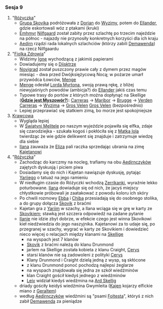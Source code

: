 ### Sesja 9
1. "[Różyczka](#l_rozyczka)"
	* [Grupa Skovika](#p_wedrowna_banda_skovika) podróżowała z [Dorian](#l_dorian) do [Wyzimy](#l_wyzima), potem do [Ellander](#l_m_ellander), gdzie eskortowali wóz z ptakami (kruki)
	* [Emhmyr](#p_emhmyr) [Nilfgaard](#l_nilfgaard) został zabity przez szlachtę po trzecim najeździe na północ - najazdy nie przynosiły konkretnych korzyści dla ich kraju
	* [Aedirn](#l_aedirn) rządzi rada lokalnych szlachciów (którzy zabili [Demawenda](#p_krol_demawend)) na rzecz Nilfgaardu
2. "[Fiolka Zdrowia](#l_fiolka_zdrowia)"
	* Widzimy [Ignę](#p_igna) wychodzącą z jakimiś papierami
	* Dowiadujemy się o [Dijsktrze](#p_dijsktra)
	* [Novigrad](#l_novigrad) został puszczony prawie cały z dymem przez magów miesiąc - dwa przed Dwójksiężycową Nocą; w pożarze umarł przywódca Łowców, [Menge](#p_menge)
	* [Menge](#p_menge) odesłał [Lorda Myrtona](#p_lord_myrton), swoją prawą rękę, z bliżej niewyjaśniych powodów (ambicja?) do [Ellander](#l_ellander) jakiś czas temu
	* Typowe trasy do portów z których można dopłynąć na Skellige (**[Gdzie jest Myszowór?](#z_q10)**):
		[Carreras](#l_carreras) -> [Maribor](#l_maribor) -> [Brugge](#l_brugge) -> [Verden](#l_verden)
		[Carreras](#l_carreras) -> [Wyzima](#l_wyzima) -> [Gros Velen](#l_gros_velen)
		[Gros Velen](#l_gros_velen) (bezpośrednio)
	* Lepiej przeprawiać się statkiem zimą, bo morze jest spokojniejsze
3. [Krawcowa](#p_eliza)
	* Wygląda lepiej
	* W [Świątyni Melitele](#l_smelitele) po naszym wyjeździe pojawiła się elfka, zdaje się czarodziejka - szukała kogoś i pokłóciła się z [Matką Iolą](#p_matka_iola) twierdząc że wie gdzie delikwent się znajduje i zatrzymuje wiedzę dla siebie
	* [Ilana](#p_ilana) zauważa że [Eliza](#p_eliza) pali raczka sprzedając ubrania na zimę [Kajetanowi](#p_kajetan)
4. "[Różyczka](#l_rozyczka)"
	* Zachodząc do karczmy na nocleg, trafiamy na obu [Aedirnczyków](#p_yarii) zajętych dyskusją i piciem piwa
	* Dosiadamy się do nich i Kajetan nawiązuje dyskusję, pytając [Yariiego](#p_yarii) o tatuaż na jego ramieniu
	* W niedługim czasie do Różyczki wchodzą [Zerrikanki](#p_chiba), wyraźnie lekko poturbowane. [Ilana](#p_ilana) dowiaduje się od nich, że jacyś miejscy chłystkowie próbowali je zaatakować z powodu koloru ich skóry
	* Po chwili rozmowy [Ebba](#p_ebba) i [Chiba](#p_chiba) przesiadają się do osobnego stolika, a do grupy dołącza [Skovik](#p_skovik) z braćmi
	* Kajetan gra z [Yariim](#p_yarii) w szachy, a Ilana wciąga się w grę w karty ze [Skovikiem](#p_skovik); stawką jest szczera odpowiedź na zadane pytanie
	* [Ilanie](#p_ilana) nie idzie zbyt dobrze, w efekcie czego jest winna Skovikowi kieł niedźwiedzia do jego naszyjnika. Kajetanowi za to udaje się, po przegranej w szachy, wygrać w karty ze Skovikiem i dowiedzieć nieco więcej o relacjach między klanami na [Skellige](#l_wyspy_skellige)
		* na wyspach jest 7 klanów
		* [Skovik](#p_skovik) z braćmi należą do klanu Drunmond
		* jarlem na Skellige została kobieta z klanu Craight, [Cerys](#p_cerys)
		* starsi klanów nie są zadowoleni z polityki [Cerys](#p_cerys)
		* Klany Drunmond i Craight dzielą jedną z wysp, są skłócone
		* z klanu Drunmond ponoć pochodzą najlepsi żeglarze
		* na wyspach znajdowała się jedna ze szkół wiedźminów
		* klan Craight gościł kiedyś jednego z wiedźminów
		* [Leiv](#p_leiv) widział kiedyś wiedźmina na [Ard Skellig](#l_ard_skellig)
	* driady gościły keidyś wiedźmina Gwymleita ([Kajen](#p_kajetan) kojarzy elfickie miano z [Geraltem](#p_geralt))
	* według [Aedirnczyków](#p_yarii) wiedźmini są "psami [Foltesta](#p_krol_foltest)", któryś z nich zabił [Demawenda](#p_krol_demawend) za pieniądze